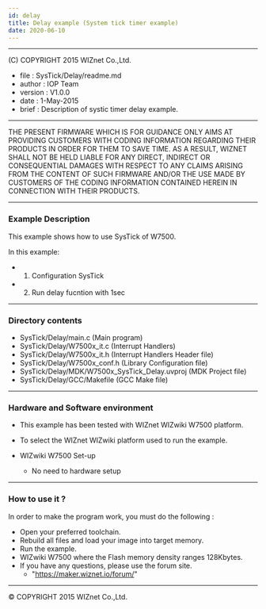 ```yaml
---
id: delay
title: Delay example (System tick timer example)
date: 2020-06-10
--- 
```


******************************************************************************
(C) COPYRIGHT 2015 WIZnet Co.,Ltd.

  * file    : SysTick/Delay/readme.md
  * author  : IOP Team
  * version : V1.0.0
  * date    : 1-May-2015
  * brief   : Description of systic timer delay example.
******************************************************************************
THE PRESENT FIRMWARE WHICH IS FOR GUIDANCE ONLY AIMS AT PROVIDING CUSTOMERS WITH CODING INFORMATION REGARDING THEIR PRODUCTS IN ORDER FOR THEM TO SAVE TIME. AS A RESULT, WIZNET SHALL NOT BE HELD LIABLE FOR ANY DIRECT, INDIRECT OR CONSEQUENTIAL DAMAGES WITH RESPECT TO ANY CLAIMS ARISING FROM THE CONTENT OF SUCH FIRMWARE AND/OR THE USE MADE BY CUSTOMERS OF THE CODING INFORMATION CONTAINED HEREIN IN CONNECTION WITH THEIR PRODUCTS.
******************************************************************************

### Example Description

This example shows how to use SysTick of W7500.

In this example:

  - 1) Configuration SysTick
  - 2) Run delay fucntion with 1sec
______________________________________________________________________________

### Directory contents

  - SysTick/Delay/main.c                                (Main program)
  - SysTick/Delay/W7500x_it.c                           (Interrupt Handlers)
  - SysTick/Delay/W7500x_it.h                           (Interrupt Handlers Header file)
  - SysTick/Delay/W7500x_conf.h                         (Library Configuration file)
  - SysTick/Delay/MDK/W7500x_SysTick_Delay.uvproj     (MDK Project file)
  - SysTick/Delay/GCC/Makefile                          (GCC Make file)
______________________________________________________________________________

### Hardware and Software environment 

  - This example has been tested with WIZnet WIZwiki W7500 platform.
  - To select the WIZnet WIZwiki platform used to run the example.

  - WIZwiki W7500 Set-up
    - No need to hardware setup
______________________________________________________________________________

### How to use it ? 

In order to make the program work, you must do the following :

 - Open your preferred toolchain.
 - Rebuild all files and load your image into target memory.
 - Run the example.
 - WIZwiki W7500 where the Flash memory density ranges 128Kbytes.
 - If you have any questions, please use the forum site.
   - "https://maker.wiznet.io/forum/"
______________________________________________________________________________


&copy; COPYRIGHT 2015 WIZnet Co.,Ltd.

